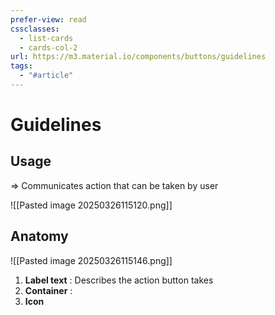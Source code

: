 ```yaml
---
prefer-view: read
cssclasses:
  - list-cards
  - cards-col-2
url: https://m3.material.io/components/buttons/guidelines
tags:
  - "#article"
---
```

# Guidelines
## Usage
=> Communicates action that can be taken by user

![[Pasted image 20250326115120.png]]

## Anatomy

![[Pasted image 20250326115146.png]]

1. **Label text** : Describes the action button takes 
2. **Container** :  
3. **Icon**